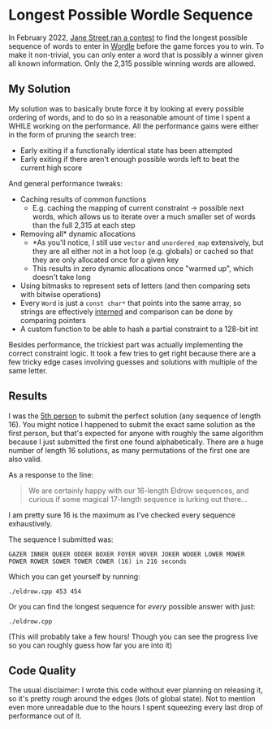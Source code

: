 # Longest Possible Wordle Sequence

In February 2022, [Jane Street ran a contest](https://www.janestreet.com/puzzles/eldrow-index/) to find the longest possible sequence of words to enter in [Wordle](https://www.nytimes.com/games/wordle/index.html) before the game forces you to win. To make it non-trivial, you can only enter a word that is possibly a winner given all known information. Only the 2,315 possible winning words are allowed.

## My Solution

My solution was to basically brute force it by looking at every possible ordering of words, and to do so in a reasonable amount of time I spent a WHILE working on the performance. All the performance gains were either in the form of pruning the search tree:

 - Early exiting if a functionally identical state has been attempted
 - Early exiting if there aren't enough possible words left to beat the current high score

And general performance tweaks:

 - Caching results of common functions
   - E.g. caching the mapping of current constraint -> possible next words, which allows us to iterate over a much smaller set of words than the full 2,315 at each step
 - Removing all* dynamic allocations
   - *As you'll notice, I still use `vector` and `unordered_map` extensively, but they are all either not in a hot loop (e.g. globals) or cached so that they are only allocated once for a given key
   - This results in zero dynamic allocations once "warmed up", which doesn't take long
 - Using bitmasks to represent sets of letters (and then comparing sets with bitwise operations)
 - Every `Word` is just a `const char*` that points into the same array, so strings are effectively [interned](https://en.wikipedia.org/wiki/String_interning) and comparison can be done by comparing pointers
 - A custom function to be able to hash a partial constraint to a 128-bit int

Besides performance, the trickiest part was actually implementing the correct constraint logic. It took a few tries to get right because there are a few tricky edge cases involving guesses and solutions with multiple of the same letter.

## Results

I was the [5th person](https://www.janestreet.com/puzzles/eldrow-solution/) to submit the perfect solution (any sequence of length 16). You might notice I happened to submit the exact same solution as the first person, but that's expected for anyone with roughly the same algorithm because I just submitted the first one found alphabetically. There are a huge number of length 16 solutions, as many permutations of the first one are also valid.

As a response to the line:
> We are certainly happy with our 16-length Eldrow sequences, and curious if some magical 17-length sequence is lurking out there…

I am pretty sure 16 is the maximum as I've checked every sequence exhaustively.

The sequence I submitted was:

    GAZER INNER QUEER ODDER BOXER FOYER HOVER JOKER WOOER LOWER MOWER POWER ROWER SOWER TOWER COWER (16) in 216 seconds

Which you can get yourself by running:

    ./eldrow.cpp 453 454

Or you can find the longest sequence for *every* possible answer with just:

    ./eldrow.cpp

(This will probably take a few hours! Though you can see the progress live so you can roughly guess how far you are into it)

## Code Quality

The usual disclaimer: I wrote this code without ever planning on releasing it, so it's pretty rough around the edges (lots of global state). Not to mention even more unreadable due to the hours I spent squeezing every last drop of performance out of it.
